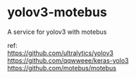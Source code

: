 # yolov3-motebus
A service for yolov3 with motebus<br />

ref:<br />
https://github.com/ultralytics/yolov3<br />
https://github.com/qqwweee/keras-yolo3<br />
https://github.com/motebus/motebus<br />
